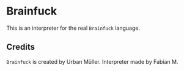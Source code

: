 Brainfuck
================
This is an interpreter for the real `Brainfuck` language.

Credits
-------------
`Brainfuck` is created by Urban Müller.
Interpreter made by Fabian M.